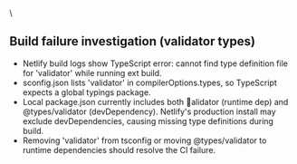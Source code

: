 \
## Build failure investigation (validator types)
- Netlify build logs show TypeScript error: cannot find type definition file for 'validator' while running 
ext build.
- 	sconfig.json lists 'validator' in compilerOptions.types, so TypeScript expects a global typings package.
- Local package.json currently includes both alidator (runtime dep) and @types/validator (devDependency). Netlify's production install may exclude devDependencies, causing missing type definitions during build.
- Removing 'validator' from tsconfig or moving @types/validator to runtime dependencies should resolve the CI failure.
